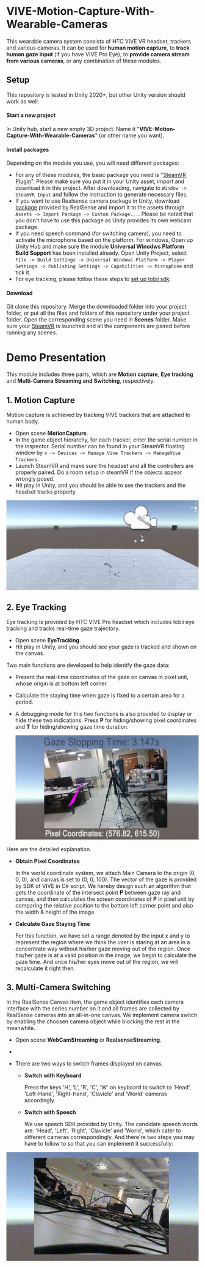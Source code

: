 ﻿# VIVE-Motion-Capture-With-Wearable-Cameras

This wearable camera system consists of HTC VIVE VR headset, trackers and various cameras. It can be used for **human motion capture**, to **track human gaze input** (if you have VIVE Pro Eye), to **provide camera stream from various cameras**, or any combination of these modules.

## Setup

This repository is tested in Unity 2020+, but other Unity version should work as well.

#### **Start a new project**

In Unity hub, start a new empty 3D project. Name it "**VIVE-Motion-Capture-With-Wearable-Cameras**" (or other name you want).

#### **Install packages**

Depending on the module you use, you will need different packages:

- For any of these modules, the basic package you need is "[SteamVR Plugin](https://assetstore.unity.com/packages/tools/integration/steamvr-plugin-32647)". Please make sure you put it in your Unity asset, import and download it in this project. After downloading, navigate to `Window -> SteamVR Input` and follow the instruction to generate necessary files.
- If you want to use Realsense camera package in Unity, download [package](https://github.com/IntelRealSense/librealsense/releases/download/v2.50.0/Intel.RealSense.unitypackage) provided by RealSense and import it to the assets through `Assets -> Import Package -> Custom Package...`. Please be noted that you don't have to use this package as Unity provides its own webcam package.
- If you need speech command (for switching camera), you need to activate the microphone based on the platform. For windows, Open up Unity Hub and make sure the module **Universal Winodws Platform Build Support** has been installed already. Open Unity Project, select `File -> Build Settings -> Universal Windows Platform -> Player Settings -> Publishing Settings -> Capabilities -> Mircophone` and tick it.
- For eye tracking, please follow these steps to [set up tobii sdk](https://vr.tobii.com/sdk/develop/unity/getting-started/tobii-htc-dev-kit/#step-4-import-the-tobii-xr-sdk).

#### **Download**

Git clone this repository. Merge the downloaded folder into your project folder, or put all the files and folders of this repository under your project folder. Open the corresponding scene you need in **Scenes** folder. Make sure your <u>SteamVR</u> is launched and all the components are paired before running any scenes.


# Demo Presentation

This module includes three parts, which are **Motion capture**, **Eye tracking** and **Multi-Camera Streaming and Switching**, respectively. 

## 1. Motion Capture

Motion capture is achieved by tracking VIVE trackers that are attached to human body.

- Open scene **MotionCapture**.
- In the game object hierarchy, for each tracker, enter the serial number in the inspector. Serial number can be found in your SteamVR floating window by `≡ -> Devices -> Manage Vive Trackers -> ManageVive Trackers`.
- Launch SteamVR and make sure the headset and all the controllers are properly paired. Do a room setup in steamVR if the objects appear wrongly posed.
- Hit play in Unity, and you should be able to see the trackers and the headset tracks properly.

![tracker_demo](Demo/tracker_demo.gif)

## 2. Eye Tracking

Eye tracking is provided by HTC VIVE Pro headset which includes tobii eye tracking and tracks real-time gaze trajectory. 

- Open scene **EyeTracking**.
- Hit play in Unity, and you should see your gaze is tracked and shown on the canvas.

Two main functions are developed to help identify the gaze data: 

- Present the real-time coordinates of the gaze on canvas in pixel unit, whose origin is at bottom left corner.

- Calculate the staying time when gaze is fixed to a certain area for a period.

- A debugging mode for this two functions is also provided to display or hide these two indications. Press **P** for hiding/showing pixel coordinates and **T** for hiding/showing gaze time duration. 

  ![eye_tracking_demo](Demo/eye_tracking_demo.jpg)

Here are the detailed explanation.

- **Obtain Pixel Coordinates**

  In the world coordinate system, we attach Main Camera to the origin (0, 0, 0), and canvas is set to (0, 0, 100). The vector of the gaze is provided by SDK of VIVE in C# script. We hereby design such an algorithm that gets the coordinate of the intersect point **P** between gaze ray and canvas, and then  calculates the screen coordinates of **P** in pixel unit by comparing the relative position to the bottom left corner point and also the width & height of the image.  

- **Calculate Gaze Staying Time**

  For this function, we have set a range denoted by the input x and y to represent the region where we think the user is staring at an area in a concentrate way without his/her gaze moving out of the region. Once his/her gaze is at a valid position in the image, we begin to calculate the gaze time. And once his/her eyes move out of the region, we will recalculate it right then.



## 3. Multi-Camera Switching


In the RealSense Canvas item, the game object identifies each camera interface with the series number on it and all frames are collected by RealSense cameras into an all-in-one canvas. We implement camera switch by enabling the choosen camera object while blocking the rest in the meanwhile. 

- Open scene **WebCamStreaming** or **RealsenseStreaming**.

- ​

- There are two ways to switch frames displayed on canvas.
  - **Switch with Keyboard**

    Press the keys 'H', 'L', 'R', 'C', 'W' on keyboard to switch to 'Head', 'Left-Hand', 'Right-Hand', 'Clavicle' and 'World' cameras accordingly.

  - **Switch with Speech**

    We use speech SDK provided by Unity. The candidate speech words are: 'Head', 'Left', 'Right', 'Clavicle' and 'World', which cater to different cameras correspondingly. And there're two steps you may have to follow to so that you can implement it successfully:

![Multicamera_demo](Demo/camera_switching_demo.gif)

